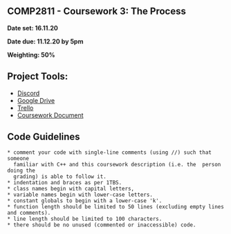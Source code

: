 ## COMP2811 - Coursework 3: The Process

**Date set: 16.11.20**

**Date due: 11.12.20 by 5pm**

**Weighting: 50%**


## Project Tools:
* [Discord](https://discord.gg/TfUEty2H)
* [Google Drive](https://drive.google.com/drive/folders/1S2AiuMh-UtUM1ffNRh8J41WGWUPxR94b)
* [Trello](https://trello.com/leedscomp2811uicw3/home)
* [Coursework Document](cw3.md)

## Code Guidelines
    * comment your code with single-line comments (using //) such that someone 
      familiar with C++ and this coursework description (i.e. the  person doing the 
      grading) is able to follow it.
    * indentation and braces as per 1TBS.
    * class names begin with capital letters,
    * variable names begin with lower-case letters.
    * constant globals to begin with a lower-case 'k'.
    * function length should be limited to 50 lines (excluding empty lines and comments).
    * line length should be limited to 100 characters.
    * there should be no unused (commented or inaccessible) code.